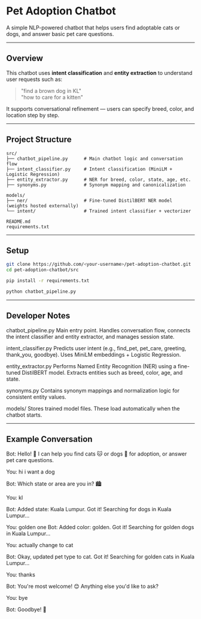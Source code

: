 # Pet Adoption Chatbot

A simple NLP-powered chatbot that helps users find adoptable cats or dogs, and answer basic pet care questions.

---

## Overview

This chatbot uses **intent classification** and **entity extraction** to understand user requests such as:  
> "find a brown dog in KL"  
> "how to care for a kitten"

It supports conversational refinement — users can specify breed, color, and location step by step.

---

## Project Structure

```plaintext
src/
├── chatbot_pipeline.py      # Main chatbot logic and conversation flow
├── intent_classifier.py     # Intent classification (MiniLM + Logistic Regression)
├── entity_extractor.py      # NER for breed, color, state, age, etc.
├── synonyms.py              # Synonym mapping and canonicalization

models/
├── ner/                     # Fine-tuned DistilBERT NER model (weights hosted externally)
└── intent/                  # Trained intent classifier + vectorizer

README.md
requirements.txt
```



---

## Setup

```bash
git clone https://github.com/<your-username>/pet-adoption-chatbot.git
cd pet-adoption-chatbot/src

pip install -r requirements.txt

python chatbot_pipeline.py
```


---

## Developer Notes

chatbot_pipeline.py
Main entry point. Handles conversation flow, connects the intent classifier and entity extractor, and manages session state.

intent_classifier.py
Predicts user intent (e.g., find_pet, pet_care, greeting, thank_you, goodbye).
Uses MiniLM embeddings + Logistic Regression.

entity_extractor.py
Performs Named Entity Recognition (NER) using a fine-tuned DistilBERT model.
Extracts entities such as breed, color, age, and state.

synonyms.py
Contains synonym mappings and normalization logic for consistent entity values.

models/
Stores trained model files. These load automatically when the chatbot starts.

---

## Example Conversation

Bot: Hello! 👋 I can help you find cats 🐱 or dogs 🐶 for adoption, or answer pet care questions.

You: hi i want a dog

Bot: Which state or area are you in? 🏙️

You: kl

Bot: Added state: Kuala Lumpur. Got it! Searching for dogs in Kuala Lumpur...

You: golden one
Bot: Added color: golden. Got it! Searching for golden dogs in Kuala Lumpur...

You: actually change to cat

Bot: Okay, updated pet type to cat. Got it! Searching for golden cats in Kuala Lumpur...

You: thanks

Bot: You're most welcome! 😊 Anything else you'd like to ask?

You: bye

Bot: Goodbye! 👋
